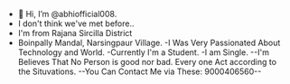 - 👋 Hi, I’m @abhiofficial008.
- I don't think we've met before..
- I'm from Rajana Sircilla District
-  Boinpally Mandal, Narsingpaur Village.
-I Was Very Passionated About Technology and World.
-Currently I'm a Student.
-I am Single.
--I'm Believes That No Person is good nor bad.
Every one Act according to the Situvations.
--You Can Contact Me via These: 9000406560--


